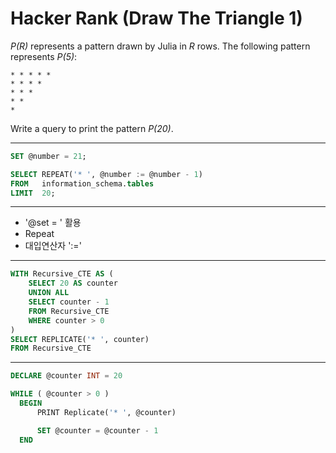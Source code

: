 # Hacker Rank (Draw The Triangle 1)

*P(R)* represents a pattern drawn by Julia in *R* rows. The following pattern represents *P(5)*:

```
* * * * *
* * * *
* * *
* *
*

```

Write a query to print the pattern *P(20)*.

---

```sql
SET @number = 21;

SELECT REPEAT('* ', @number := @number - 1)
FROM   information_schema.tables
LIMIT  20;
```

---

- '@set = ' 활용
- Repeat
- 대입연산자 ':='

---

```sql
WITH Recursive_CTE AS (
    SELECT 20 AS counter
    UNION ALL
    SELECT counter - 1
    FROM Recursive_CTE
    WHERE counter > 0
)
SELECT REPLICATE('* ', counter)
FROM Recursive_CTE
```

---

```sql
DECLARE @counter INT = 20

WHILE ( @counter > 0 )
  BEGIN
      PRINT Replicate('* ', @counter)

      SET @counter = @counter - 1
  END
```